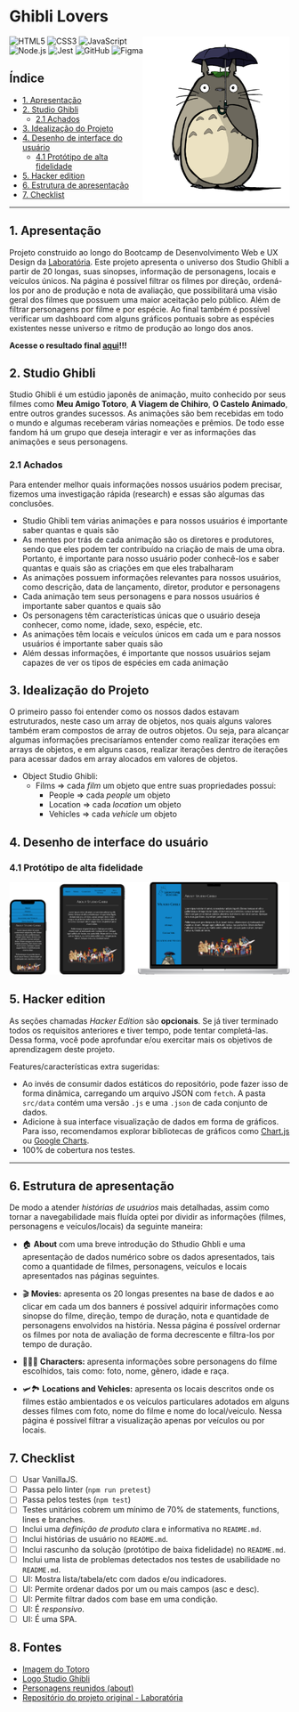 # **Ghibli Lovers**
<img align='right' src="totoro.png" style="height: 300px">
<div>
 <img src="https://cdn.jsdelivr.net/gh/devicons/devicon/icons/html5/html5-original.svg" alt="HTML5" style="height: 30px;"/>
 <img src="https://cdn.jsdelivr.net/gh/devicons/devicon/icons/css3/css3-original.svg" alt="CSS3" style="height: 30px;"/>
 <img src="https://cdn.jsdelivr.net/gh/devicons/devicon/icons/javascript/javascript-original.svg" alt="JavaScript" style="height: 30px;"/>
 <img src="https://cdn.jsdelivr.net/gh/devicons/devicon/icons/nodejs/nodejs-plain.svg" alt="Node.js" style="height: 30px;"/>
 <img src="https://cdn.jsdelivr.net/gh/devicons/devicon/icons/jest/jest-plain.svg" alt="Jest" style="height: 30px;"/> 
 <img src="https://cdn.jsdelivr.net/gh/devicons/devicon/icons/github/github-original.svg" alt="GitHub" style="height: 30px;"/> 
 <img src="https://cdn.jsdelivr.net/gh/devicons/devicon/icons/figma/figma-original.svg" alt="Figma" style="height: 30px;"/>
</div>


## **Índice**

* [1. Apresentação](#1-apresentação)
* [2. Studio Ghibli](#2-studio-ghibli)
  * [2.1 Achados](#21-achados)
* [3. Idealização do Projeto](#3-idealização-do-projeto)
* [4. Desenho de interface do usuário](#4-desenho-de-interface-do-usuário)
  * [4.1 Protótipo de alta fidelidade](#41-protótipo-de-alta-fidelidade)
* [5. Hacker edition](#5-hacker-edition)
* [6. Estrutura de apresentação](#6-estrutura-de-apresentação)
* [7. Checklist](#7-checklist)

***
## **1. Apresentação**

Projeto construido ao longo do Bootcamp de Desenvolvimento Web e UX Design da [Laboratória](https://hub.laboratoria.la/br/10-coisas-que-voce-precisa-saber-sobre-o-bootcamp). Este projeto apresenta o universo dos Studio Ghibli a partir de 20 longas, suas sinopses, informação de personagens, locais e veículos únicos. Na página é possível filtrar os filmes por direção, ordená-los por ano de produção e nota de avaliação, que possibilitará uma visão geral dos filmes que possuem uma maior aceitação pelo público. Além de filtrar personagens por filme e por espécie. Ao final também é possível verificar um dashboard com alguns gráficos pontuais sobre as espécies existentes nesse universo e ritmo de produção ao longo dos anos.

**Acesse o resultado final [aqui](https://dashboard-ghibli.netlify.app/#)!!!**

## **2. Studio Ghibli**

Studio Ghibli é um estúdio japonês de animação, muito
conhecido por seus filmes como **Meu Amigo Totoro**,
**A Viagem de Chihiro**, **O Castelo Animado**, entre outros grandes sucessos.
As animações são bem recebidas em todo o mundo e algumas receberam
várias nomeações e prêmios. De todo esse fandom há um grupo que deseja
interagir e ver as informações das animações e seus personagens.

### 2.1 Achados

Para entender melhor quais informações nossos usuários podem precisar,
fizemos uma investigação rápida (research) e essas são algumas das conclusões.

- Studio Ghibli tem várias animações e para nossos usuários é importante
saber quantas e quais são
- As mentes por trás de cada animação são os diretores e produtores,
sendo que eles podem ter contribuído
na criação de mais de uma obra. Portanto, é importante
para nosso usuário poder conhecê-los e saber quantas e quais são as criações
em que eles trabalharam
- As animações possuem informações relevantes para nossos usuários, como
descrição, data de lançamento, diretor, produtor e personagens
- Cada animação tem seus personagens e para nossos usuários é importante
saber quantos e quais são
- Os personagens têm características únicas que o usuário deseja conhecer, como
nome, idade, sexo, espécie, etc.
- As animações têm locais e veículos únicos em cada um e para nossos usuários é
importante saber quais são
- Além dessas informações, é importante que nossos usuários sejam capazes de
ver os tipos de espécies em cada animação

## **3. Idealização do Projeto**

O primeiro passo foi entender como os nossos dados estavam estruturados, neste caso um array de objetos, nos quais alguns valores também eram compostos de array de outros objetos. Ou seja, para alcançar algumas informações precisaríamos entender como realizar iterações em arrays de objetos, e em alguns casos, realizar iterações dentro de iterações para acessar dados em array alocados em valores de objetos. 

- Object Studio Ghibli:
  - Films => cada *film* um objeto que entre suas propriedades possui:
    - People => cada *people* um objeto
    - Location => cada *location* um objeto
    - Vehicles => cada *vehicle* um objeto

## **4. Desenho de interface do usuário**

### 4.1 Protótipo de alta fidelidade

![Prototipos de alta fidelidade](prototipos-alta-fidelidade.png)

## **5. Hacker edition**

As seções chamadas _Hacker Edition_ são **opcionais**. Se já tiver terminado
todos os requisitos anteriores e tiver tempo, pode tentar completá-las. Dessa
forma, você pode aprofundar e/ou exercitar mais os objetivos de aprendizagem
deste projeto.

Features/características extra sugeridas:

* Ao invés de consumir dados estáticos do repositório, pode fazer isso de forma
  dinâmica, carregando um arquivo JSON com `fetch`. A pasta `src/data` contém
  uma versão `.js` e uma `.json` de cada conjunto de dados.
* Adicione à sua interface visualização de dados em forma de gráficos. Para
  isso, recomendamos explorar bibliotecas de gráficos como
  [Chart.js](https://www.chartjs.org/) ou [Google
  Charts](https://developers.google.com/chart/).
* 100% de cobertura nos testes.

***

## **6. Estrutura de apresentação**

De modo a atender *histórias de usuários* mais detalhadas, assim como tornar a navegabilidade mais fluída optei por dividir as informações (filmes, personagens e veículos/locais) da seguinte maneira:

- 🏠 **About** com uma breve introdução do Sthudio Ghbli e uma apresentação de dados numérico sobre os dados apresentados, tais como a quantidade de filmes, personagens, veículos e locais apresentados nas páginas seguintes.

- 🎬 **Movies:** apresenta os 20 longas presentes na base de dados e ao clicar em cada um dos banners é possível adquirir informações como sinopse do filme, direção, tempo de duração, nota e quantidade de personagens envolvidos na história. Nessa página é possível ordernar os filmes por nota de avaliação de forma decrescente e filtra-los por tempo de duração.

- 🦸🏾‍♀️ **Characters:** apresenta informações sobre personagens do filme escolhidos, tais como: foto, nome, gênero, idade e raça.

- 🛩️🏞️ **Locations and Vehicles:** apresenta os locais descritos onde os filmes estão ambientados e os veículos particulares adotados em alguns desses filmes com foto, nome do filme e nome do local/veículo. Nessa página é possível filtrar a visualização apenas por veículos ou por locais.

## **7. Checklist**

* [ ] Usar VanillaJS.
* [ ] Passa pelo linter (`npm run pretest`)
* [ ] Passa pelos testes (`npm test`)
* [ ] Testes unitários cobrem um mínimo de 70% de statements, functions, lines e
  branches.
* [ ] Inclui uma _definição de produto_ clara e informativa no `README.md`.
* [ ] Inclui histórias de usuário no `README.md`.
* [ ] Inclui rascunho da solução (protótipo de baixa fidelidade) no `README.md`.
* [ ] Inclui uma lista de problemas detectados nos testes de usabilidade no
  `README.md`.
* [ ] UI: Mostra lista/tabela/etc com dados e/ou indicadores.
* [ ] UI: Permite ordenar dados por um ou mais campos (asc e desc).
* [ ] UI: Permite filtrar dados com base em uma condição.
* [ ] UI: É _responsivo_.
* [ ] UI: É uma SPA.

## **8. Fontes**

* [Imagem do Totoro](https://www.hiclipart.com/free-transparent-background-png-clipart-iitvw)
* [Logo Studio Ghibli](https://www.ghibli.jp/)
* [Personagens reunidos (about)](https://www.hiclipart.com/free-transparent-background-png-clipart-yknzp)
* [Repositório do projeto original - Laboratória](https://github.com/Laboratoria/SAP008-data-lovers)
